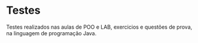 # Testes

Testes realizados nas aulas de POO e LAB, exercicios e questões de prova, na linguagem de programação Java.
